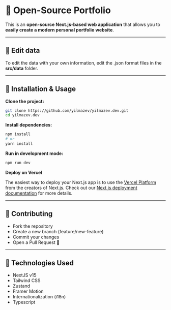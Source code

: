 # 🚀 Open-Source Portfolio

This is an **open-source Next.js-based web application** that allows you to **easily create a modern personal portfolio website**.

---

## 🚀 **Edit data**

To edit the data with your own information, edit the .json format files in the **src/data** folder.

---

## 🚀 **Installation & Usage**

**Clone the project:**

```bash
git clone https://github.com/yilmazev/yilmazev.dev.git
cd yilmazev.dev
```

**Install dependencies:**

```bash
npm install
# or
yarn install
```

**Run in development mode:**

```bash
npm run dev
```

**Deploy on Vercel**

The easiest way to deploy your Next.js app is to use the [Vercel Platform](https://vercel.com/new?utm_medium=default-template&filter=next.js&utm_source=create-next-app&utm_campaign=create-next-app-readme) from the creators of Next.js. Check out our [Next.js deployment documentation](https://nextjs.org/docs/app/building-your-application/deploying) for more details.

---

## **🤝 Contributing**

- Fork the repository
- Create a new branch (feature/new-feature)
- Commit your changes
- Open a Pull Request 🎉

---

## **🔧 Technologies Used**

- NextJS v15
- Tailwind CSS
- Zustand
- Framer Motion
- Internationalization (i18n)
- Typescript
